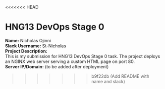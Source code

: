<<<<<<< HEAD
# HNG13 DevOps Stage 0

**Name:** Nicholas Ojinni  
**Slack Username:** St-Nicholas  
**Project Description:**  
This is my submission for HNG13 DevOps Stage 0 task. The project deploys an NGINX web server serving a custom HTML page on port 80.  
**Server IP/Domain:** (to be added after deployment)
>>>>>>> b9f22db (Add README with name and slack)
